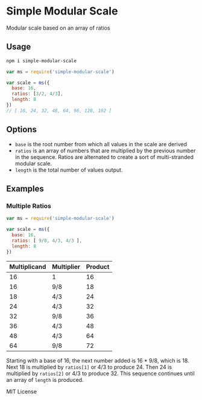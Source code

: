 # Simple Modular Scale

Modular scale based on an array of ratios

## Usage

```bash
npm i simple-modular-scale
```

```js
var ms = require('simple-modular-scale')

var scale = ms({
  base: 16,
  ratios: [3/2, 4/3],
  length: 8
})
// [ 16, 24, 32, 48, 64, 96, 128, 192 ]
```

## Options

- `base` is the root number from which all values in the scale are derived
- `ratios` is an array of numbers that are multiplied by the previous number in the sequence. Ratios are alternated to create a sort of multi-stranded modular scale.
- `length` is the total number of values output.

## Examples

### Multiple Ratios

```js
var ms = require('simple-modular-scale')

var scale = ms({
  base: 16,
  ratios: [ 9/8, 4/3, 4/3 ],
  length: 8
})
```

Multiplicand | Multiplier | Product
-------------|------------|--------
16 | 1   | 16
16 | 9/8 | 18
18 | 4/3 | 24
24 | 4/3 | 32
32 | 9/8 | 36
36 | 4/3 | 48
48 | 4/3 | 64
64 | 9/8 | 72

Starting with a base of 16, the next number added is 16 * 9/8, which is 18.
Next 18 is multiplied by `ratios[1]` or 4/3 to produce 24.
Then 24 is multiplied by `ratios[2]` or 4/3 to produce 32.
This sequence continues until an array of `length` is produced.


MIT License

